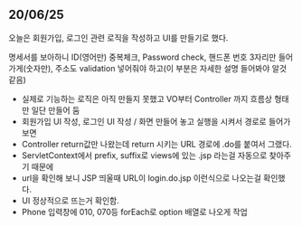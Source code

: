 ## 20/06/25

오늘은 회원가입, 로그인 관련 로직을 작성하고 UI를 만들기로 했다.


명세서를 보아하니 ID(영어만) 중복체크, Password check, 핸드폰 번호 3자리만 들어가게(숫자만), 주소도 validation 넣어줘야 하고(이 부분은 자세한 설명 들어봐야 알것 같음)


 - 실제로 기능하는 로직은 아직 만들지 못했고 VO부터 Controller 까지 흐름상 형태만 일단 만들어 둠
 - 회원가입 UI 작성, 로그인 UI 작성 / 화면 만들어 놓고 실행을 시켜서 경로로 들어가 보면
 - Controller return값만 나왔는데 return 시키는 URL 경로에 .do를 붙여서 그랬다.
 - ServletContext에서 prefix, suffix로 views에 있는 .jsp 라는걸 자동으로 찾아주기 때문에 
 - url을 확인해 보니 JSP 띄울때 URL이 login.do.jsp 이런식으로 나오는걸 확인했다.
 - UI 정상적으로 뜨는거 확인함.
 - Phone 입력창에 010, 070등 forEach로 option 배열로 나오게 작업